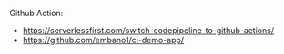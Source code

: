 Github Action:
- https://serverlessfirst.com/switch-codepipeline-to-github-actions/
- https://github.com/embano1/ci-demo-app/
